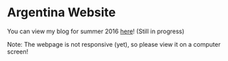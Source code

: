 # Argentina Website

You can view my blog for summer 2016 [here](https://elizabethtian.github.io/argentina-website/)! (Still in progress)

Note: The webpage is not responsive (yet), so please view it on a computer screen!
